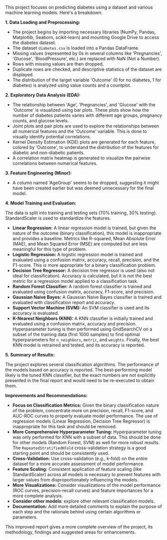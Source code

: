 
This project focuses on predicting diabetes using a dataset and various machine learning models. Here's a breakdown:

**1. Data Loading and Preprocessing:**

*   The project begins by importing necessary libraries (NumPy, Pandas, Matplotlib, Seaborn, scikit-learn) and mounting Google Drive to access the diabetes dataset.
*   The dataset `diabetes.csv` is loaded into a Pandas DataFrame.
*   Missing values (represented by 0s in several columns like 'Pregnancies', 'Glucose', 'BloodPressure', etc.) are replaced with NaN (Not a Number).
*   Rows with missing values are then dropped.
*   Duplicate rows are checked, and descriptive statistics of the dataset are displayed.
*   The distribution of the target variable 'Outcome' (0 for no diabetes, 1 for diabetes) is analyzed using value counts and a countplot.


**2. Exploratory Data Analysis (EDA):**

*   The relationship between 'Age', 'Pregnancies', and 'Glucose' with the 'Outcome' is visualized using bar plots.  These plots show how the number of diabetes patients varies with different age groups, pregnancy counts, and glucose levels.
*   Joint plots and pair plots are used to explore the relationships between all numerical features and the 'Outcome' variable. This is done to visually identify potential correlations.
*   Kernel Density Estimation (KDE) plots are generated for each feature, colored by 'Outcome', to understand the distribution of the features for diabetic and non-diabetic patients.
*   A correlation matrix heatmap is generated to visualize the pairwise correlations between numerical features.

**3. Feature Engineering (Minor):**

* A column named 'AgeGroup' seems to be dropped, suggesting it might have been created earlier but was deemed unnecessary for the final model.

**4. Model Training and Evaluation:**

The data is split into training and testing sets (70% training, 30% testing). StandardScaler is used to standardize the features.

*   **Linear Regression:** A linear regression model is trained, but given the nature of the outcome (binary classification), this model is inappropriate and provides a baseline.  Metrics like R-squared, Mean Absolute Error (MAE), and Mean Squared Error (MSE) are computed but are less meaningful for this type of problem.
*   **Logistic Regression:**  A logistic regression model is trained and evaluated using a confusion matrix, accuracy, recall, precision, and the F1-score. This is more appropriate for a binary classification problem.
*   **Decision Tree Regressor:** A decision tree regressor is used (also not ideal for classification). Accuracy is calculated, but it is not the best metric for a regression model applied to a classification task.
*   **Random Forest Classifier:** A random forest classifier is trained and evaluated using confusion matrix, accuracy, F1-score, and precision.
*   **Gaussian Naive Bayes:** A Gaussian Naive Bayes classifier is trained and evaluated with classification report and accuracy.
*   **Support Vector Machine (SVM):** An SVM classifier is used and its accuracy is evaluated.
*   **K-Nearest Neighbors (KNN):** A KNN classifier is initially trained and evaluated using a confusion matrix, accuracy and precision. Hyperparameter tuning is then performed using GridSearchCV on a subset of the training data (first 1000 samples) to find optimal hyperparameters for `n_neighbors`, `metric`, and `weights`. Finally, the best KNN model is retrained and tested, and its accuracy is reported.

**5. Summary of Results:**

The project explores several classification algorithms.  The performance of the models based on accuracy is reported.  The best-performing model likely is the tuned KNN classifier, but the exact numbers are not explicitly presented in the final report and would need to be re-executed to obtain them.

**Improvements and Recommendations:**

*   **Focus on Classification Metrics:**  Given the binary classification nature of the problem, concentrate more on precision, recall, F1-score, and AUC-ROC curves to properly evaluate model performance.  The use of regression models (Linear Regression, Decision Tree Regressor) is inappropriate for this task and should be removed.
*   **More Comprehensive Hyperparameter Tuning:** Hyperparameter tuning was only performed for KNN with a subset of data. This should be done for other models (Random Forest, SVM) as well for more robust results.  The `RepeatedStratifiedKFold` cross-validation strategy is a good starting point and should be consistently used.
*   **Cross-Validation:** Use cross-validation (e.g., k-fold) on the *entire* dataset for a more accurate assessment of model performance.
*   **Feature Scaling:** Consistent application of feature scaling (like StandardScaler) across all models is necessary to prevent features with larger values from disproportionately influencing the models.
*   **More Visualizations:** Consider visualizations of the model performance (ROC curves, precision-recall curves) and feature importances for a more complete analysis.
* **Consider other models**: explore other relevant classification models.
*   **Documentation:** Add more detailed comments to explain the purpose of each step and the rationale behind using certain algorithms or parameters.


This improved report gives a more complete overview of the project, its methodology, findings and suggested areas for enhancements.

